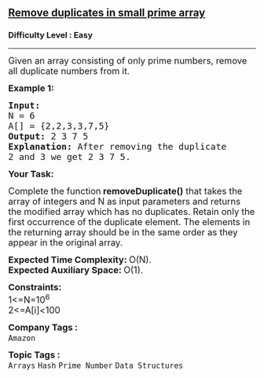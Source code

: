 <h2><a href="https://www.geeksforgeeks.org/problems/remove-duplicates-in-small-prime-array/1?page=4&company=Amazon&sortBy=difficulty">Remove duplicates in small prime array</a></h2><h3>Difficulty Level : Easy</h3><hr><div class="problems_problem_content__Xm_eO"><p><span style="font-size:18px">Given an array consisting of only prime numbers, remove all duplicate numbers from it.&nbsp;</span></p>

<p><strong><span style="font-size:18px">Example 1:</span></strong></p>

<pre><strong><span style="font-size:18px">Input:
</span></strong><span style="font-size:18px">N = 6
A[] = {2,2,3,3,7,5}
<strong>Output: </strong>2 3 7 5<strong>
Explanation: </strong>After removing the duplicate
2 and 3 we get 2 3 7 5.</span></pre>

<p><span style="font-size:18px"><strong>Your Task:</strong></span></p>

<p><span style="font-size:18px">Complete the function<strong>&nbsp;removeDuplicate()</strong>&nbsp;that takes the array of integers and N as input parameters and returns the modified array which has no duplicates. Retain only the first occurrence of the duplicate element. The elements in the returning array should be in the same order as they appear in the original array.</span></p>

<p><span style="font-size:18px"><strong>Expected Time Complexity: </strong>O(N).<br>
<strong>Expected Auxiliary Space: </strong>O(1).</span></p>

<p><span style="font-size:18px"><strong>Constraints:</strong><br>
1&lt;=N=10<sup>6</sup><br>
2&lt;=A[i]&lt;100</span></p>
</div><p><span style=font-size:18px><strong>Company Tags : </strong><br><code>Amazon</code>&nbsp;<br><p><span style=font-size:18px><strong>Topic Tags : </strong><br><code>Arrays</code>&nbsp;<code>Hash</code>&nbsp;<code>Prime Number</code>&nbsp;<code>Data Structures</code>&nbsp;